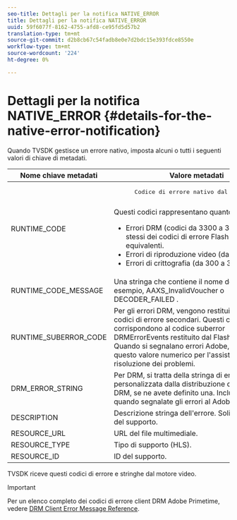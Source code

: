 ```yaml
---
seo-title: Dettagli per la notifica NATIVE_ERROR
title: Dettagli per la notifica NATIVE_ERROR
uuid: 59f6077f-8162-4755-afd8-ce95fd5d57b2
translation-type: tm+mt
source-git-commit: d2b8cb67c54fadb8e0e7d2bdc15e393fdce8550e
workflow-type: tm+mt
source-wordcount: '224'
ht-degree: 0%

---
```



# Dettagli per la notifica NATIVE_ERROR {#details-for-the-native-error-notification}

Quando TVSDK gestisce un errore nativo, imposta alcuni o tutti i seguenti valori di chiave di metadati.

<table id="table_86A21619515B435DBB65DC4DFBB64B29"> 
 <thead> 
  <tr> 
   <th colname="col1" class="entry"> Nome chiave metadati </th> 
   <th colname="col2" class="entry"> Valore metadati </th> 
  </tr> 
 </thead>
 <tbody> 
  <tr> 
   <td colname="col1"> <span class="codeph"> RUNTIME_CODE  </span> </td> 
   <td colname="col2"> 
    <pre>
      Codice di errore nativo dal Flash Player. 
    </pre> Questi codici rappresentano quanto segue: 
    <ul id="ul_330C626DE27B45A09E8851CC24768A07"> 
     <li id="li_0845A9BBB55545BDB49BD4F4802C0E54">Errori DRM (codici da 3300 a 3367). Sono gli stessi dei codici di errore Flash Player equivalenti. </li> 
     <li id="li_98A571480C154CF0AE1DC101FF0834C4">Errori di riproduzione video (da -1 a 89). </li> 
     <li id="li_D7C19955DEF94DA88B822C8C57D6D2F4">Errori di crittografia (da 300 a 307). </li> 
    </ul> </td> 
  </tr> 
  <tr> 
   <td colname="col1"> <span class="codeph"> RUNTIME_CODE_MESSAGE  </span> </td> 
   <td colname="col2"> Una stringa che contiene il nome dell'errore; ad esempio, <span class="codeph"> AAXS_InvalidVoucher </span> o <span class="codeph"> DECODER_FAILED </span>. </td> 
  </tr> 
  <tr> 
   <td colname="col1"> <span class="codeph"> RUNTIME_SUBERROR_CODE  </span> </td> 
   <td colname="col2"> Per gli errori DRM, vengono restituiti anche i codici di errore secondari. Questi codici corrispondono al codice suberror <span class="codeph"> DRMErrorEvents </span> restituito dal Flash Player. Quando si segnalano errori  Adobe, includete questo valore numerico per l'assistenza nella risoluzione dei problemi. </td> 
  </tr> 
  <tr> 
   <td colname="col1"> <span class="codeph"> DRM_ERROR_STRING  </span> </td> 
   <td colname="col2"> Per DRM, si tratta della stringa di errore personalizzata dalla distribuzione del server DRM, se ne avete definito una. Includetelo anche quando segnalate gli errori al  Adobe. </td> 
  </tr> 
  <tr> 
   <td colname="col1"> <span class="codeph"> DESCRIPTION  </span> </td> 
   <td colname="col2"> Descrizione stringa dell'errore. Solitamente l’URL del supporto. </td> 
  </tr> 
  <tr> 
   <td colname="col1"> <span class="codeph"> RESOURCE_URL  </span> </td> 
   <td colname="col2"> URL del file multimediale. </td> 
  </tr> 
  <tr> 
   <td colname="col1"> <span class="codeph"> RESOURCE_TYPE  </span> </td> 
   <td colname="col2"> Tipo di supporto (HLS). </td> 
  </tr> 
  <tr> 
   <td colname="col1"> <span class="codeph"> RESOURCE_ID  </span> </td> 
   <td colname="col2"> ID del supporto. </td> 
  </tr> 
 </tbody> 
</table>

TVSDK riceve questi codici di errore e stringhe dal motore video.

>[!IMPORTANT]
>
>Per un elenco completo dei codici di errore  client DRM Adobe Primetime, vedere [DRM Client Error Message Reference](https://helpx.adobe.com/content/dam/help/en/primetime/drm/drm_client_error_message_reference.pdf).